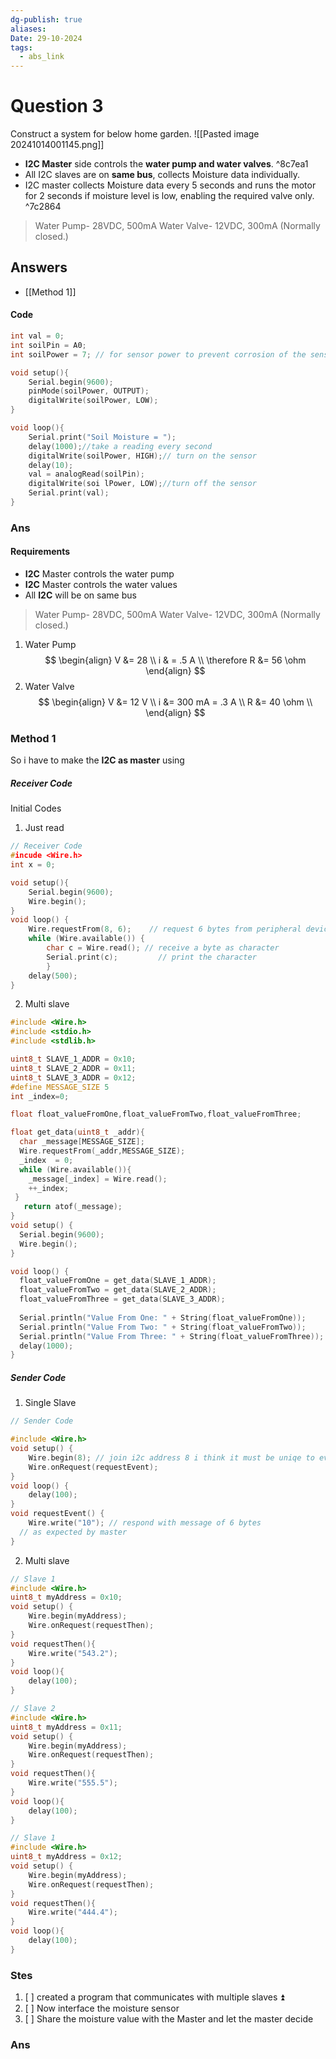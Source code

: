 ```yaml
---
dg-publish: true
aliases: 
Date: 29-10-2024
tags:
  - abs_link
---
```

# Question 3
Construct a system for below home garden.
![[Pasted image 20241014001145.png]] 
- **I2C Master** side controls the **water pump and water valves**. ^8c7ea1
- All I2C slaves are on **same bus**, collects Moisture data individually.
- I2C master collects Moisture data every 5 seconds and runs the motor for 2 seconds if moisture level is low, enabling the required valve only. ^7c2864
>Water Pump- 28VDC, 500mA
>Water Valve- 12VDC, 300mA (Normally closed.)
## Answers 
- [[Method 1]]

#### Code
```c
int val = 0; 
int soilPin = A0;
int soilPower = 7; // for sensor power to prevent corrosion of the sensor 

void setup(){
	Serial.begin(9600); 
	pinMode(soilPower, OUTPUT);
	digitalWrite(soilPower, LOW);
}

void loop(){
	Serial.print("Soil Moisture = ");    
	delay(1000);//take a reading every second
	digitalWrite(soilPower, HIGH);// turn on the sensor
	delay(10);
	val = analogRead(soilPin); 
	digitalWrite(soi lPower, LOW);//turn off the sensor
	Serial.print(val);
}
```


### Ans
#### Requirements
- **I2C** Master controls the water pump 
- **I2C** Master controls the water values 
- All **I2C** will be on same bus 


>Water Pump- 28VDC, 500mA
>Water Valve- 12VDC, 300mA (Normally closed.)

1. Water Pump
$$
\begin{align}
V &= 28 \\
i & = .5 A \\
\therefore R &= 56 \ohm
\end{align}
$$
2. Water Valve 
$$
\begin{align}
V &= 12 V \\
i &= 300 mA = .3 A \\
R &= 40 \ohm   \\
\end{align}
$$

### Method 1
So i have to make the **I2C as master** using 

##### Receiver Code
Initial Codes
1. Just read 
```c
// Receiver Code
#incude <Wire.h>
int x = 0;

void setup(){
	Serial.begin(9600); 
	Wire.begin();
}
void loop() {
	Wire.requestFrom(8, 6);    // request 6 bytes from peripheral device #8
	while (Wire.available()) { 
		char c = Wire.read(); // receive a byte as character
		Serial.print(c);         // print the character
		}
	delay(500);
}
```

2. Multi slave 
```c
#include <Wire.h>
#include <stdio.h>
#include <stdlib.h>

uint8_t SLAVE_1_ADDR = 0x10;
uint8_t SLAVE_2_ADDR = 0x11;
uint8_t SLAVE_3_ADDR = 0x12;
#define MESSAGE_SIZE 5
int _index=0;

float float_valueFromOne,float_valueFromTwo,float_valueFromThree;

float get_data(uint8_t _addr){
  char _message[MESSAGE_SIZE];
  Wire.requestFrom(_addr,MESSAGE_SIZE);
  _index  = 0; 
  while (Wire.available()){
    _message[_index] = Wire.read();
    ++_index;
 } 
   return atof(_message);
}
void setup() {
  Serial.begin(9600);
  Wire.begin(); 
}

void loop() {
  float_valueFromOne = get_data(SLAVE_1_ADDR);
  float_valueFromTwo = get_data(SLAVE_2_ADDR);
  float_valueFromThree = get_data(SLAVE_3_ADDR);
  
  Serial.println("Value From One: " + String(float_valueFromOne));
  Serial.println("Value From Two: " + String(float_valueFromTwo));
  Serial.println("Value From Three: " + String(float_valueFromThree));
  delay(1000);
}
```

##### Sender  Code 
1. Single Slave 
```c
// Sender Code

#include <Wire.h>
void setup() {
	Wire.begin(8); // join i2c address 8 i think it must be uniqe to every device
	Wire.onRequest(requestEvent);
}
void loop() {
	delay(100);
}
void requestEvent() {
	Wire.write("10"); // respond with message of 6 bytes
  // as expected by master
}
```

2. Multi slave 
```c
// Slave 1
#include <Wire.h>
uint8_t myAddress = 0x10;
void setup() {
 	Wire.begin(myAddress);
	Wire.onRequest(requestThen);
}
void requestThen(){
	Wire.write("543.2");
}
void loop(){
	delay(100);
}
```

```c
// Slave 2
#include <Wire.h>
uint8_t myAddress = 0x11;
void setup() {
 	Wire.begin(myAddress);
	Wire.onRequest(requestThen);
}
void requestThen(){
	Wire.write("555.5");
}
void loop(){
	delay(100);
}
```

```c
// Slave 1
#include <Wire.h>
uint8_t myAddress = 0x12;
void setup() {
 	Wire.begin(myAddress);
	Wire.onRequest(requestThen);
}
void requestThen(){
	Wire.write("444.4");
}
void loop(){
	delay(100);
}
```
### Stes
1. [ ] created a program that communicates with multiple slaves ⏫ 
2. [ ] Now interface the moisture sensor 
3. [ ] Share the moisture value with the Master and let the master decide 

### Ans 
